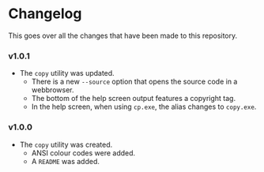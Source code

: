 # Changelog

This goes over all the changes that have been made to this repository.

### v1.0.1

* The `copy` utility was updated.
    * There is a new `--source` option that opens the source code in a webbrowser.
    * The bottom of the help screen output features a copyright tag.
    * In the help screen, when using `cp.exe`, the alias changes to `copy.exe`.

### v1.0.0

* The `copy` utility was created.
    * ANSI colour codes were added.
    * A `README` was added.